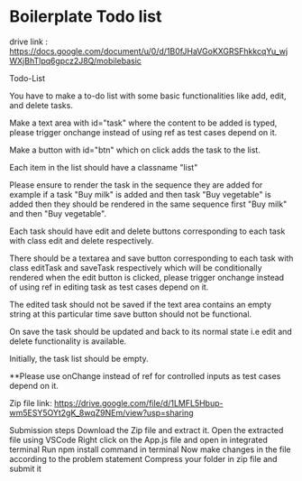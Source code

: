 # Boilerplate Todo list

drive link : https://docs.google.com/document/u/0/d/1B0fJHaVGoKXGRSFhkkcqYu_wjWXjBhTlpq6gpcz2J8Q/mobilebasic

Todo-List

You have to make a to-do list with some basic functionalities like add, edit, and delete tasks.


Make a text area with id="task" where the content to be added is typed, please trigger onchange instead of using ref as test cases depend on it.


Make a button with id="btn" which on click adds the task to the list.


Each item in the list should have a classname "list"


Please ensure to render the task in the sequence they are added for example if a task "Buy milk" is added and then task "Buy vegetable" is added then they should be rendered in the same sequence first "Buy milk" and then "Buy vegetable".


Each task should have edit and delete buttons corresponding to each task with class edit and delete respectively.


There should be a textarea and save button corresponding to each task with class editTask and saveTask respectively which will be conditionally rendered when the edit button is clicked, please trigger onchange instead of using ref in editing task as test cases depend on it.


The edited task should not be saved if the text area contains an empty string at this particular time save button should not be functional.


On save the task should be updated and back to its normal state i.e edit and delete functionality is available.


Initially, the task list should be empty.


**Please use onChange instead of ref for controlled inputs as test cases depend on it.

Zip file link: https://drive.google.com/file/d/1LMFL5Hbup-wm5ESY5OYt2gK_8wqZ9NEm/view?usp=sharing


Submission steps
Download the Zip file and extract it.
Open the extracted file using VSCode
Right click on the App.js file and open in integrated terminal
Run npm install command in terminal
Now make changes in the file according to the problem statement
Compress your folder in zip file and submit it









